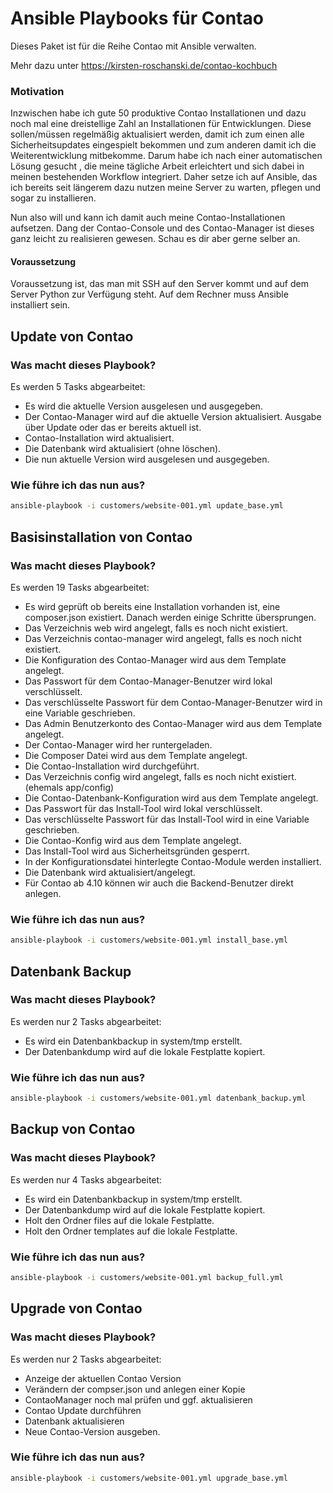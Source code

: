 # Ansible Playbooks für Contao

Dieses Paket ist für die Reihe Contao mit Ansible verwalten.

Mehr dazu unter https://kirsten-roschanski.de/contao-kochbuch

### Motivation
Inzwischen habe ich gute 50 produktive Contao Installationen und dazu noch mal eine dreistellige Zahl an Installationen für Entwicklungen. Diese sollen/müssen regelmäßig aktualisiert werden, damit ich zum einen alle Sicherheitsupdates eingespielt bekommen und zum anderen damit ich die Weiterentwicklung mitbekomme. Darum habe ich nach einer automatischen Lösung gesucht , die meine tägliche Arbeit erleichtert und sich dabei in meinen bestehenden Workflow integriert. Daher setze ich auf Ansible, das ich bereits seit längerem dazu nutzen meine Server zu warten, pflegen und sogar zu installieren.

Nun also will und kann ich damit auch meine Contao-Installationen aufsetzen. Dang der Contao-Console und des Contao-Manager ist dieses ganz leicht zu realisieren gewesen. Schau es dir aber gerne selber an.

#### Voraussetzung
Voraussetzung ist, das man mit SSH auf den Server kommt und auf dem Server Python zur Verfügung steht. Auf dem Rechner muss Ansible installiert sein.


## Update von Contao
### Was macht dieses Playbook?

Es werden 5 Tasks abgearbeitet:
- Es wird die aktuelle Version ausgelesen und ausgegeben.
- Der Contao-Manager wird auf die aktuelle Version aktualisiert. Ausgabe über Update oder das er bereits aktuell ist.
- Contao-Installation wird aktualisiert.
- Die Datenbank wird aktualisiert (ohne löschen).
- Die nun aktuelle Version wird ausgelesen und ausgegeben.

### Wie führe ich das nun aus?

```bash
ansible-playbook -i customers/website-001.yml update_base.yml
```

## Basisinstallation von Contao
### Was macht dieses Playbook?

Es werden 19 Tasks abgearbeitet:

- Es wird geprüft ob bereits eine Installation vorhanden ist, eine composer.json existiert. Danach werden einige Schritte übersprungen.
- Das Verzeichnis web wird angelegt, falls es noch nicht existiert.
- Das Verzeichnis contao-manager wird angelegt, falls es noch nicht existiert.
- Die Konfiguration des Contao-Manager wird aus dem Template angelegt.
- Das Passwort für dem Contao-Manager-Benutzer wird lokal verschlüsselt.
- Das verschlüsselte Passwort für dem Contao-Manager-Benutzer wird in eine Variable geschrieben.
- Das Admin Benutzerkonto des Contao-Manager wird aus dem Template angelegt.
- Der Contao-Manager wird her runtergeladen.
- Die Composer Datei wird aus dem Template angelegt.
- Die Contao-Installation wird durchgeführt.
- Das Verzeichnis config wird angelegt, falls es noch nicht existiert. (ehemals app/config)
- Die Contao-Datenbank-Konfiguration wird aus dem Template angelegt.
- Das Passwort für das Install-Tool wird lokal verschlüsselt.
- Das verschlüsselte Passwort für das Install-Tool wird in eine Variable geschrieben.
- Die Contao-Konfig wird aus dem Template angelegt.
- Das Install-Tool wird aus Sicherheitsgründen gesperrt.
- In der Konfigurationsdatei hinterlegte Contao-Module werden installiert.
- Die Datenbank wird aktualisiert/angelegt.
- Für Contao ab 4.10 können wir auch die Backend-Benutzer direkt anlegen.

### Wie führe ich das nun aus?

```bash
ansible-playbook -i customers/website-001.yml install_base.yml
```


## Datenbank Backup
### Was macht dieses Playbook?

Es werden nur 2 Tasks abgearbeitet:

- Es wird ein Datenbankbackup in system/tmp erstellt.
- Der Datenbankdump wird auf die lokale Festplatte kopiert.


### Wie führe ich das nun aus?

```bash
ansible-playbook -i customers/website-001.yml datenbank_backup.yml
```

## Backup von Contao
### Was macht dieses Playbook?

Es werden nur 4 Tasks abgearbeitet:

- Es wird ein Datenbankbackup in system/tmp erstellt.
- Der Datenbankdump wird auf die lokale Festplatte kopiert.
- Holt den Ordner files auf die lokale Festplatte.
- Holt den Ordner templates auf die lokale Festplatte.

### Wie führe ich das nun aus?

```bash
ansible-playbook -i customers/website-001.yml backup_full.yml
```

## Upgrade von Contao
### Was macht dieses Playbook?

Es werden nur 2 Tasks abgearbeitet:

- Anzeige der aktuellen Contao Version
- Verändern der compser.json und anlegen einer Kopie
- ContaoManager noch mal prüfen und ggf. aktualisieren
- Contao Update durchführen
- Datenbank aktualisieren
- Neue Contao-Version ausgeben.

### Wie führe ich das nun aus?

```bash
ansible-playbook -i customers/website-001.yml upgrade_base.yml
```
